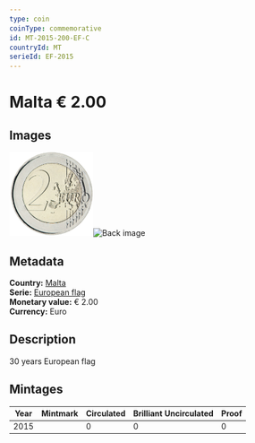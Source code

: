 ```yaml
---
type: coin
coinType: commemorative
id: MT-2015-200-EF-C
countryId: MT
serieId: EF-2015
---
```


# Malta € 2.00

## Images

<img src="../../Images/common-2007-200.png" height="150" alt="Front image"><img src="Images/MT-2015-200-000.png" height="150" alt="Back image">

## Metadata

**Country:** [Malta](../../Countries/Malta/index.md)\
**Serie:** [European flag](index.md)\
**Monetary value:** € 2.00\
**Currency:** Euro

## Description
30 years European flag

## Mintages

| Year | Mintmark | Circulated | Brilliant Uncirculated | Proof |
| ---- | -------- | ---------- | ---------------------- | ----- |
| 2015 |  | 0| 0 | 0 |
